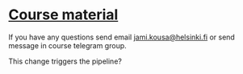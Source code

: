 # [Course material](https://docker-hy.github.io)

If you have any questions send email jami.kousa@helsinki.fi or send message in course telegram group.

This change triggers the pipeline?
